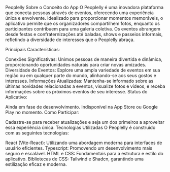 Peoplelly
Sobre o Conceito do App
O Peoplelly é uma inovadora plataforma que conecta pessoas através de eventos, oferecendo uma experiência única e envolvente. Idealizado para proporcionar momentos memoráveis, o aplicativo permite que os organizadores compartilhem fotos, enquanto os participantes contribuem para uma galeria coletiva. Os eventos abrangem desde festas e confraternizações até baladas, shows e passeios informais, refletindo a diversidade de interesses que o Peoplelly abraça.

Principais Características:

Conexões Significativas: Unimos pessoas de maneira divertida e dinâmica, proporcionando oportunidades naturais para criar novas amizades.
Diversidade de Eventos: Explore uma ampla variedade de eventos em sua região ou em qualquer parte do mundo, alinhando-se aos seus gostos e interesses.
Informações Atualizadas: Mantenha-se informado sobre as últimas novidades relacionadas a eventos, visualize fotos e vídeos, e receba informações sobre os próximos eventos de seu interesse.
Status do Aplicativo:

Ainda em fase de desenvolvimento.
Indisponível na App Store ou Google Play no momento.
Como Participar:

Cadastre-se para receber atualizações e seja um dos primeiros a aproveitar essa experiência única.
Tecnologias Utilizadas
O Peoplelly é construído com as seguintes tecnologias:

React (Vite-React): Utilizando uma abordagem moderna para interfaces de usuário eficientes.
Typescript: Promovendo um desenvolvimento mais seguro e escalável.
HTML e CSS: Fundamentais para a estrutura e estilo do aplicativo.
Bibliotecas de CSS: Tailwind e Shadcn, garantindo uma estilização eficaz e moderna.
